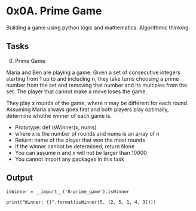 # 0x0A. Prime Game

Building a game using python logic and mathematics. Algorithmic thinking.

## Tasks

0. Prime Game

Maria and Ben are playing a game. Given a set of consecutive integers starting from 1 up to and including n, they take turns choosing a prime number from the set and removing that number and its multiples from the set. The player that cannot make a move loses the game.

They play x rounds of the game, where n may be different for each round. Assuming Maria always goes first and both players play optimally, determine whothe winner of each game is.

- Prototype: def isWinner(x, nums)
- where x is the number of rounds and nums is an array of n
- Return: name of the player that won the most rounds
- If the winner cannot be determined, return None
- You can assume n and x will not be larger than 10000
- You cannot import any packages in this task

## Output
`isWinner = __import__('0-prime_game').isWinner`

`print("Winner: {}".format(isWinner(5, [2, 5, 1, 4, 3])))`

